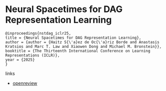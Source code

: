 # Neural Spacetimes for DAG Representation Learning

```
@inproceedings{nstdag_iclr25,
title = {Neural Spacetimes for DAG Representation Learning},
author = {author = {Haitz S{\'a}ez de Oc{\'a}riz Borde and Anastasis Kratsios and Marc T. Law and Xiaowen Dong and Michael M. Bronstein}},
booktitle = {The Thirteenth International Conference on Learning Representations (ICLR)},
year = {2025}
}
```

links
- [openreview](https://openreview.net/forum?id=skGSOcrIj7)
